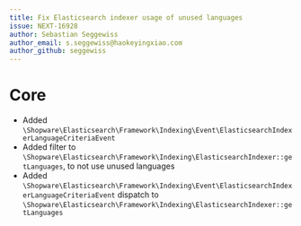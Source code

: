 ```yaml
---
title: Fix Elasticsearch indexer usage of unused languages
issue: NEXT-16928
author: Sebastian Seggewiss
author_email: s.seggewiss@haokeyingxiao.com 
author_github: seggewiss
---
```

# Core
* Added `\Shopware\Elasticsearch\Framework\Indexing\Event\ElasticsearchIndexerLanguageCriteriaEvent`
* Added filter to `\Shopware\Elasticsearch\Framework\Indexing\ElasticsearchIndexer::getLanguages`, to not use unused languages
* Added `\Shopware\Elasticsearch\Framework\Indexing\Event\ElasticsearchIndexerLanguageCriteriaEvent` dispatch to `\Shopware\Elasticsearch\Framework\Indexing\ElasticsearchIndexer::getLanguages`
